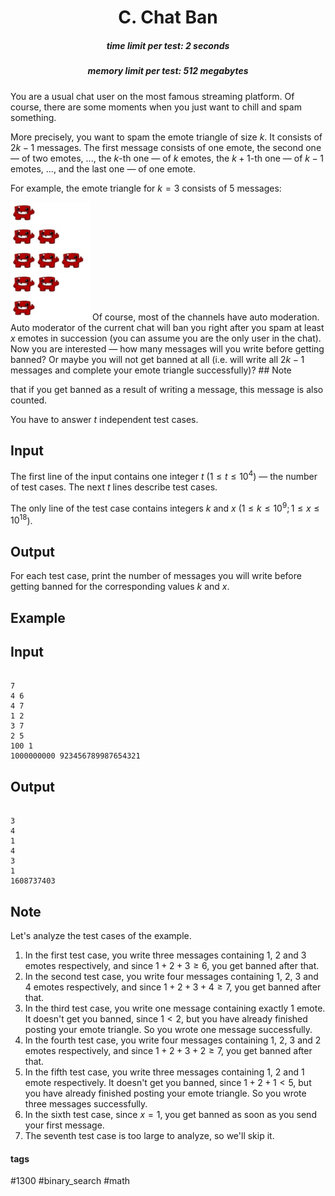 <h1 style='text-align: center;'> C. Chat Ban</h1>

<h5 style='text-align: center;'>time limit per test: 2 seconds</h5>
<h5 style='text-align: center;'>memory limit per test: 512 megabytes</h5>

You are a usual chat user on the most famous streaming platform. Of course, there are some moments when you just want to chill and spam something.

More precisely, you want to spam the emote triangle of size $k$. It consists of $2k-1$ messages. The first message consists of one emote, the second one — of two emotes, ..., the $k$-th one — of $k$ emotes, the $k+1$-th one — of $k-1$ emotes, ..., and the last one — of one emote.

For example, the emote triangle for $k=3$ consists of $5$ messages:

 ![](images/c45a099db97c26744aa322176300f7161fe00bd9.png) Of course, most of the channels have auto moderation. Auto moderator of the current chat will ban you right after you spam at least $x$ emotes in succession (you can assume you are the only user in the chat). Now you are interested — how many messages will you write before getting banned? Or maybe you will not get banned at all (i.e. will write all $2k-1$ messages and complete your emote triangle successfully)? ## Note

 that if you get banned as a result of writing a message, this message is also counted.

You have to answer $t$ independent test cases.

## Input

The first line of the input contains one integer $t$ ($1 \le t \le 10^4$) — the number of test cases. The next $t$ lines describe test cases.

The only line of the test case contains integers $k$ and $x$ ($1 \le k \le 10^9; 1 \le x \le 10^{18}$).

## Output

For each test case, print the number of messages you will write before getting banned for the corresponding values $k$ and $x$.

## Example

## Input


```

7
4 6
4 7
1 2
3 7
2 5
100 1
1000000000 923456789987654321

```
## Output


```

3
4
1
4
3
1
1608737403

```
## Note

Let's analyze the test cases of the example.

1. In the first test case, you write three messages containing $1$, $2$ and $3$ emotes respectively, and since $1 + 2 + 3 \ge 6$, you get banned after that.
2. In the second test case, you write four messages containing $1$, $2$, $3$ and $4$ emotes respectively, and since $1 + 2 + 3 + 4 \ge 7$, you get banned after that.
3. In the third test case, you write one message containing exactly $1$ emote. It doesn't get you banned, since $1 < 2$, but you have already finished posting your emote triangle. So you wrote one message successfully.
4. In the fourth test case, you write four messages containing $1$, $2$, $3$ and $2$ emotes respectively, and since $1 + 2 + 3 + 2 \ge 7$, you get banned after that.
5. In the fifth test case, you write three messages containing $1$, $2$ and $1$ emote respectively. It doesn't get you banned, since $1 + 2 + 1 < 5$, but you have already finished posting your emote triangle. So you wrote three messages successfully.
6. In the sixth test case, since $x = 1$, you get banned as soon as you send your first message.
7. The seventh test case is too large to analyze, so we'll skip it.


#### tags 

#1300 #binary_search #math 
